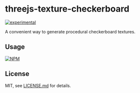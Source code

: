# threejs-texture-checkerboard

[![experimental](http://badges.github.io/stability-badges/dist/experimental.svg)](http://github.com/badges/stability-badges)

A convenient way to generate procedural checkerboard textures.

## Usage

[![NPM](https://nodei.co/npm/threejs-texture-checkerboard.png)](https://nodei.co/npm/threejs-texture-checkerboard/)

## License

MIT, see [LICENSE.md](http://github.com/bunnybones1/threejs-texture-checkerboard/blob/master/LICENSE.md) for details.
